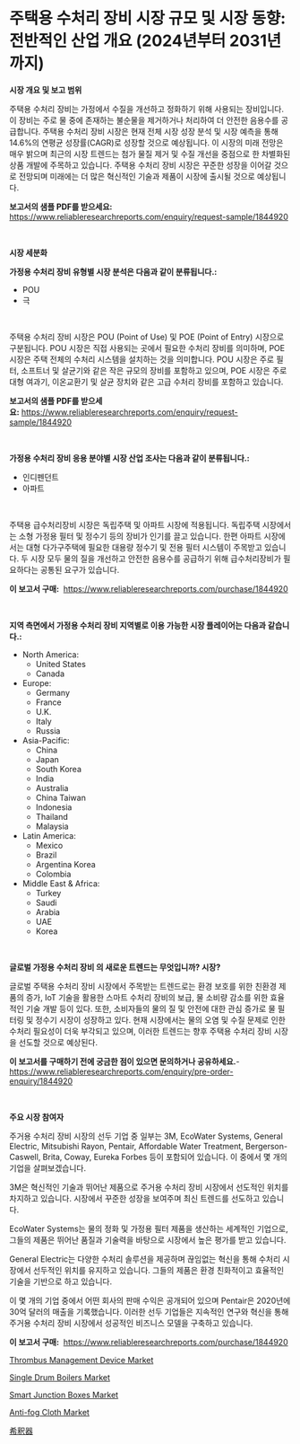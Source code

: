 <p><h1>주택용 수처리 장비 시장 규모 및 시장 동향: 전반적인 산업 개요 (2024년부터 2031년까지)</h1></p><p><strong>시장 개요 및 보고 범위</strong></p>
<p><p>주택용 수처리 장비는 가정에서 수질을 개선하고 정화하기 위해 사용되는 장비입니다. 이 장비는 주로 물 중에 존재하는 불순물을 제거하거나 처리하여 더 안전한 음용수를 공급합니다. 주택용 수처리 장비 시장은 현재 전체 시장 성장 분석 및 시장 예측을 통해 14.6%의 연평균 성장률(CAGR)로 성장할 것으로 예상됩니다. 이 시장의 미래 전망은 매우 밝으며 최근의 시장 트렌드는 첨가 물질 제거 및 수질 개선을 중점으로 한 차별화된 상품 개발에 주목하고 있습니다. 주택용 수처리 장비 시장은 꾸준한 성장을 이어갈 것으로 전망되며 미래에는 더 많은 혁신적인 기술과 제품이 시장에 출시될 것으로 예상됩니다.</p></p>
<p><strong>보고서의 샘플 PDF를 받으세요:</strong> <a href="https://www.reliableresearchreports.com/enquiry/request-sample/1844920">https://www.reliableresearchreports.com/enquiry/request-sample/1844920</a></p>
<p>&nbsp;</p>
<p><strong>시장 세분화</strong></p>
<p><strong>가정용 수처리 장비 유형별 시장 분석은 다음과 같이 분류됩니다.:</strong></p>
<p><ul><li>POU</li><li>극</li></ul></p>
<p>&nbsp;</p>
<p><p>주택용 수처리 장비 시장은 POU (Point of Use) 및 POE (Point of Entry) 시장으로 구분됩니다. POU 시장은 직접 사용되는 곳에서 필요한 수처리 장비를 의미하며, POE 시장은 주택 전체의 수처리 시스템을 설치하는 것을 의미합니다. POU 시장은 주로 필터, 소프트너 및 살균기와 같은 작은 규모의 장비를 포함하고 있으며, POE 시장은 주로 대형 여과기, 이온교환기 및 살균 장치와 같은 고급 수처리 장비를 포함하고 있습니다.</p></p>
<p><strong>보고서의 샘플 PDF를 받으세요:</strong>&nbsp;<a href="https://www.reliableresearchreports.com/enquiry/request-sample/1844920">https://www.reliableresearchreports.com/enquiry/request-sample/1844920</a></p>
<p>&nbsp;</p>
<p><strong> 가정용 수처리 장비 응용 분야별 시장 산업 조사는 다음과 같이 분류됩니다.:</strong></p>
<p><ul><li>인디펜던트</li><li>아파트</li></ul></p>
<p>&nbsp;</p>
<p><p>주택용 급수처리장비 시장은 독립주택 및 아파트 시장에 적용됩니다. 독립주택 시장에서는 소형 가정용 필터 및 정수기 등의 장비가 인기를 끌고 있습니다. 한편 아파트 시장에서는 대형 다가구주택에 필요한 대용량 정수기 및 전용 필터 시스템이 주목받고 있습니다. 두 시장 모두 물의 질을 개선하고 안전한 음용수를 공급하기 위해 급수처리장비가 필요하다는 공통된 요구가 있습니다.</p></p>
<p><strong>이 보고서 구매:</strong>&nbsp; <a href="https://www.reliableresearchreports.com/purchase/1844920">https://www.reliableresearchreports.com/purchase/1844920</a></p>
<p>&nbsp;</p>
<p><strong>지역 측면에서 가정용 수처리 장비 지역별로 이용 가능한 시장 플레이어는 다음과 같습니다.:</strong></p>
<p><ul>
    <li>
        North America:
        <ul>
            <li>United States</li>
            <li>Canada</li>
        </ul>
    </li>
    <li>
        Europe:
        <ul>
            <li>Germany</li>
            <li>France</li>
            <li>U.K.</li>
            <li>Italy</li>
            <li>Russia</li>
        </ul>
    </li>
    <li>
        Asia-Pacific:
        <ul>
            <li>China</li>
            <li>Japan</li>
            <li>South Korea</li>
            <li>India</li>
            <li>Australia</li>
            <li>China Taiwan</li>
            <li>Indonesia</li>
            <li>Thailand</li>
            <li>Malaysia</li>
        </ul>
    </li>
    <li>
        Latin America:
        <ul>
            <li>Mexico</li>
            <li>Brazil</li>
            <li>Argentina Korea</li>
            <li>Colombia</li>
        </ul>
    </li>
    <li>
        Middle East & Africa:
        <ul>
            <li>Turkey</li>
            <li>Saudi</li>
            <li>Arabia</li>
            <li>UAE</li>
            <li>Korea</li>
        </ul>
    </li>
    </ul></p>
<p>&nbsp;</p>
<p><strong>글로벌 가정용 수처리 장비 의 새로운 트렌드는 무엇입니까? 시장?</strong></p>
<p><p>글로벌 주택용 수처리 장비 시장에서 주목받는 트렌드로는 환경 보호를 위한 친환경 제품의 증가, IoT 기술을 활용한 스마트 수처리 장비의 보급, 물 소비량 감소를 위한 효율적인 기술 개발 등이 있다. 또한, 소비자들의 물의 질 및 안전에 대한 관심 증가로 물 필터링 및 정수기 시장이 성장하고 있다. 현재 시장에서는 물의 오염 및 수질 문제로 인한 수처리 필요성이 더욱 부각되고 있으며, 이러한 트렌드는 향후 주택용 수처리 장비 시장을 선도할 것으로 예상된다.</p></p>
<p><strong>이 보고서를 구매하기 전에 궁금한 점이 있으면 문의하거나 공유하세요.</strong>- <a href="https://www.reliableresearchreports.com/enquiry/pre-order-enquiry/1844920">https://www.reliableresearchreports.com/enquiry/pre-order-enquiry/1844920</a></p>
<p>&nbsp;</p>
<p><strong>주요 시장 참여자</strong></p>
<p><p>주거용 수처리 장비 시장의 선두 기업 중 일부는 3M, EcoWater Systems, General Electric, Mitsubishi Rayon, Pentair, Affordable Water Treatment, Bergerson-Caswell, Brita, Coway, Eureka Forbes 등이 포함되어 있습니다. 이 중에서 몇 개의 기업을 살펴보겠습니다.</p><p>3M은 혁신적인 기술과 뛰어난 제품으로 주거용 수처리 장비 시장에서 선도적인 위치를 차지하고 있습니다. 시장에서 꾸준한 성장을 보여주며 최신 트렌드를 선도하고 있습니다.</p><p>EcoWater Systems는 물의 정화 및 가정용 필터 제품을 생산하는 세계적인 기업으로, 그들의 제품은 뛰어난 품질과 기술력을 바탕으로 시장에서 높은 평가를 받고 있습니다.</p><p>General Electric는 다양한 수처리 솔루션을 제공하며 끊임없는 혁신을 통해 수처리 시장에서 선두적인 위치를 유지하고 있습니다. 그들의 제품은 환경 친화적이고 효율적인 기술을 기반으로 하고 있습니다.</p><p>이 몇 개의 기업 중에서 어떤 회사의 판매 수익은 공개되어 있으며 Pentair은 2020년에 30억 달러의 매출을 기록했습니다. 이러한 선두 기업들은 지속적인 연구와 혁신을 통해 주거용 수처리 장비 시장에서 성공적인 비즈니스 모델을 구축하고 있습니다.</p></p>
<p><strong>이 보고서 구매:</strong>&nbsp;&nbsp;<a href="https://www.reliableresearchreports.com/purchase/1844920">https://www.reliableresearchreports.com/purchase/1844920</a></p>
<p><p><a href="https://artistic-helicopter-ca9.notion.site/Thrombus-Management-Device-Market-Challenges-Opportunities-and-Growth-Drivers-and-Major-Market-Pl-ff523af4efce477faf49b7b52a335dcb">Thrombus Management Device Market</a></p><p><a href="https://github.com/FassouRP/Market-Research-Report-List-3/blob/main/single-drum-boilers-market.md">Single Drum Boilers Market</a></p><p><a href="https://view.publitas.com/reportprime-1/smart-junction-boxes-market-with-the-goal-of-estimating-the-market-size-and-future-growth-potential-of-various-market-segments-based-on-component-applications-end-user-and-region/">Smart Junction Boxes Market</a></p><p><a href="https://issuu.com/reportprime-2/docs/anti-fog-cloth-market-size-2030.pptx">Anti-fog Cloth Market</a></p><p><a href="https://github.com/nxboeu02965442/Market-Research-Report-List-1/blob/main/6080691186135.md">希釈器</a></p></p>
